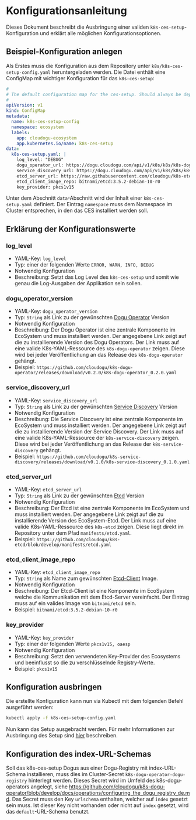 # Konfigurationsanleitung

Dieses Dokument beschreibt die Ausbringung einer validen `k8s-ces-setup`-Konfiguration und erklärt alle möglichen
Konfigurationsoptionen.

## Beispiel-Konfiguration anlegen

Als Erstes muss die Konfiguration aus dem Repository unter `k8s/k8s-ces-setup-config.yaml` heruntergeladen werden. Die
Datei enthält eine ConfigMap mit wichtiger Konfiguration für das `k8s-ces-setup`:

```yaml
#
# The default configuration map for the ces-setup. Should always be deployed before the setup itself.
#
apiVersion: v1
kind: ConfigMap
metadata:
  name: k8s-ces-setup-config
  namespace: ecosystem
  labels:
    app: cloudogu-ecosystem
    app.kubernetes.io/name: k8s-ces-setup
data:
  k8s-ces-setup.yaml: |
    log_level: "DEBUG"
    dogu_operator_url: https://dogu.cloudogu.com/api/v1/k8s/k8s/k8s-dogu-operator/0.16.0
    service_discovery_url: https://dogu.cloudogu.com/api/v1/k8s/k8s/k8s-service-discovery/0.6.0
    etcd_server_url: https://raw.githubusercontent.com/cloudogu/k8s-etcd/develop/manifests/etcd.yaml
    etcd_client_image_repo: bitnami/etcd:3.5.2-debian-10-r0
    key_provider: pkcs1v15
```

Unter dem Abschnitt `data`-Abschnitt wird der Inhalt einer `k8s-ces-setup.yaml` definiert.
Der Eintrag `namespace` muss dem Namespace im Cluster entsprechen, in den das CES installiert werden soll.

## Erklärung der Konfigurationswerte

### log_level

* YAML-Key: `log_level`
* Typ: einer der folgenden Werte `ERROR, WARN, INFO, DEBUG`
* Notwendig Konfiguration
* Beschreibung: Setzt das Log Level des `k8s-ces-setup` und somit wie genau die Log-Ausgaben der Applikation sein sollen.

### dogu_operator_version

* YAML-Key: `dogu_operator_version`
* Typ: `String` als Link zu der gewünschten [Dogu Operator](http://github.com/cloudogu/k8s-dogu-operator) Version
* Notwendig Konfiguration
* Beschreibung: Der Dogu Operator ist eine zentrale Komponente im EcoSystem und muss installiert werden. Der angegebene Link zeigt auf die zu installierende Version des Dogu Operators. Der Link muss auf eine valide K8s-YAML-Ressource des `k8s-dogu-operator` zeigen. Diese wird bei jeder Veröffentlichung an das Release des `k8s-dogu-operator` gehängt.
* Beispiel: `https://github.com/cloudogu/k8s-dogu-operator/releases/download/v0.2.0/k8s-dogu-operator_0.2.0.yaml`

### service_discovery_url

* YAML-Key: `service_discovery_url`
* Typ: `String` als Link zu der gewünschten [Service Discovery](http://github.com/cloudogu/k8s-service-discovery) Version
* Notwendig Konfiguration
* Beschreibung: Die Service Discovery ist eine zentrale Komponente im EcoSystem und muss installiert werden. Der angegebene Link zeigt auf die zu installierende Version der Service Discovery. Der Link muss auf eine valide K8s-YAML-Ressource der `k8s-service-discovery` zeigen. Diese wird bei jeder Veröffentlichung an das Release der `k8s-service-discovery` gehängt.
* Beispiel: `https://github.com/cloudogu/k8s-service-discovery/releases/download/v0.1.0/k8s-service-discovery_0.1.0.yaml`

### etcd_server_url

* YAML-Key: `etcd_server_url`
* Typ: `String` als Link zu der gewünschten [Etcd](http://github.com/cloudogu/k8s-etcd) Version
* Notwendig Konfiguration
* Beschreibung: Der Etcd ist eine zentrale Komponente im EcoSystem und muss installiert werden. Der angegebene Link zeigt auf die zu installierende Version des EcoSystem-Etcd. Der Link muss auf eine valide K8s-YAML-Ressource des `k8s-etcd` zeigen. Diese liegt direkt im Repository unter dem Pfad `manifests/etcd.yaml`.
* Beispiel: `https://github.com/cloudogu/k8s-etcd/blob/develop/manifests/etcd.yaml`

### etcd_client_image_repo

* YAML-Key: `etcd_client_image_repo`
* Typ: `String` als Name zum gewünschten [Etcd-Client](https://artifacthub.io/packages/helm/bitnami/etcd) Image.
* Notwendig Konfiguration
* Beschreibung: Der Etcd-Client ist eine Komponente im EcoSystem welche die Kommunikation mit dem Etcd-Server vereinfacht. Der Eintrag muss auf ein valides Image von `bitnami/etcd` sein.
* Beispiel: `bitnami/etcd:3.5.2-debian-10-r0`

### key_provider

* YAML-Key: `key_provider`
* Typ: einer der folgenden Werte `pkcs1v15, oaesp`
* Notwendig Konfiguration
* Beschreibung: Setzt den verwendeten Key-Provider des Ecosystems und beeinflusst so die zu verschlüsselnde Registry-Werte.
* Beispiel: `pkcs1v15`

## Konfiguration ausbringen

Die erstellte Konfiguration kann nun via Kubectl mit dem folgenden Befehl ausgeführt werden:

```bash
kubectl apply -f k8s-ces-setup-config.yaml
```

Nun kann das Setup ausgebracht werden. Für mehr Informationen zur Ausbringung des Setup sind
[hier](installation_guide_de.md) beschreiben.

## Konfiguration des index-URL-Schemas

Soll das k8s-ces-setup Dogus aus einer Dogu-Registry mit index-URL-Schema installieren, muss dies
im Cluster-Secret `k8s-dogu-operator-dogu-registry` hinterlegt werden. Dieses Secret wird im Umfeld des k8s-dogu-operators
angelegt, siehe https://github.com/cloudogu/k8s-dogu-operator/blob/develop/docs/operations/configuring_the_dogu_registry_de.md.
Das Secret muss den Key `urlschema` enthalten, welcher auf `index` gesetzt sein muss. Ist dieser Key nicht vorhanden
oder nicht auf `index` gesetzt, wird das `default`-URL-Schema benutzt.